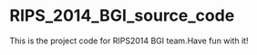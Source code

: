 RIPS_2014_BGI_source_code
=========================

This is the project code for RIPS2014 BGI team.Have fun with it!



